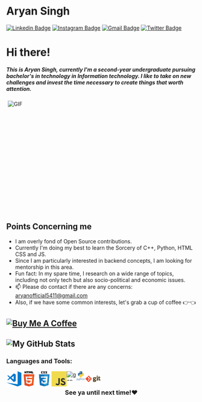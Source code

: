 # Aryan Singh
[![Linkedin Badge](https://img.shields.io/badge/-aryansingh17-blue?style=flat-square&logo=Linkedin&logoColor=white&link=https://www.linkedin.com/in/aryansingh17/)](https://www.linkedin.com/in/aryansingh17/)
[![Instagram Badge](https://img.shields.io/badge/-@aryansingho7-F44747?style=flat-square&labelColor=F44747&logo=instagram&logoColor=white&link=https://instagram.com/aryansingho7)](https://www.instagram.com/aryansingho7/) 
[![Gmail Badge](https://img.shields.io/badge/-aryanofficial5411@gmail.com-c14438?style=flat-square&logo=Gmail&logoColor=white&link=mailto:aryanofficial5411@gmail.com)](mailto:aryanofficial5411@gmail.com)
[![Twitter Badge](https://img.shields.io/badge/-@aryansingh_17-1ca0f1?style=flat-square&labelColor=1ca0f1&logo=twitter&logoColor=white&link=https://twitter.com/maddhruv)](https://twitter.com/aryansingh_17)


# Hi there!            
##### This is Aryan Singh, currently I'm a second-year undergraduate pursuing bachelor's in technology in Information technology. I like to take on new challenges and invest the time necessary to create things that worth attention. 
<img align="right" alt="GIF" src="https://github.com/abhisheknaiidu/abhisheknaiidu/blob/master/code.gif?raw=true" width="500" height="320" />

## Points Concerning me
- I am overly fond of Open Source contributions.
- Currently I'm doing my best to learn the Sorcery of C++, Python, HTML CSS and JS.
- Since I am particularly interested in backend concepts, I am looking for mentorship in this area.
- Fun fact: In my spare time, I research on a wide range of topics, including not only tech but also socio-political and economic issues.
- 📫 Please do contact if there are any concerns: [aryanofficial5411@gmail.com](mailto:aryanofficial5411@gmail.com)
- Also, if we have some common interests, let's grab a cup of coffee 👉👈
   
<a href="https://www.buymeacoffee.com/aryansingho7" target="_blank"><img src="https://cdn.buymeacoffee.com/buttons/v2/default-red.png" alt="Buy Me A Coffee" width="150" ></a>
</a>
---
![My GitHub Stats](https://github-readme-stats.vercel.app/api?username=aryansingho7&show_icons=true)
---
### Languages and Tools:

<img align="left" alt="Visual Studio Code" width="40px" src="https://raw.githubusercontent.com/github/explore/80688e429a7d4ef2fca1e82350fe8e3517d3494d/topics/visual-studio-code/visual-studio-code.png" />
<img align="left" alt="HTML5" width="40px" src="https://raw.githubusercontent.com/github/explore/80688e429a7d4ef2fca1e82350fe8e3517d3494d/topics/html/html.png" />
<img align="left" alt="CSS3" width="40px" src="https://raw.githubusercontent.com/github/explore/80688e429a7d4ef2fca1e82350fe8e3517d3494d/topics/css/css.png" />
<img align="left" alt="JavaScript" width="40px" src="https://raw.githubusercontent.com/github/explore/80688e429a7d4ef2fca1e82350fe8e3517d3494d/topics/javascript/javascript.png" />
<img align="left" img src="https://www.vectorlogo.zone/logos/google_cloud/google_cloud-icon.svg" alt="gcp" width="25" height="25" />
<img align="left" img src="https://raw.githubusercontent.com/devicons/devicon/master/icons/python/python-original-wordmark.svg" alt="python" width="25" height="25" />
<img align="left" alt="Git" width="40px" src="https://raw.githubusercontent.com/github/explore/80688e429a7d4ef2fca1e82350fe8e3517d3494d/topics/git/git.png" />

###
<div align="center">
   
 <br/>
   
### See ya until next time!❤️
   
</div>


